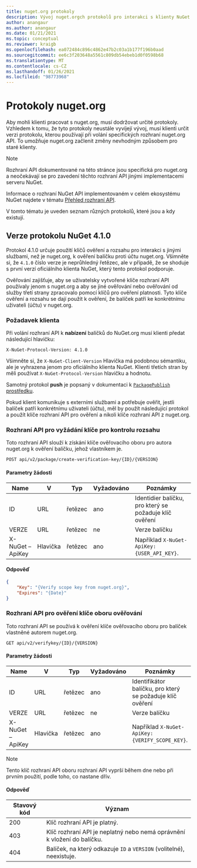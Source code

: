 ```yaml
---
title: nuget.org protokoly
description: Vývoj nuget.orgch protokolů pro interakci s klienty NuGet.
author: anangaur
ms.author: anangaur
ms.date: 01/21/2021
ms.topic: conceptual
ms.reviewer: kraigb
ms.openlocfilehash: ea072484c896c4862e47b2c03a1b177f196b0aad
ms.sourcegitcommit: ee6c3f203648a5561c809db54ebeb1d0f0598b68
ms.translationtype: MT
ms.contentlocale: cs-CZ
ms.lasthandoff: 01/26/2021
ms.locfileid: "98773968"
---
```

# <a name="nugetorg-protocols"></a>Protokoly nuget.org

Aby mohli klienti pracovat s nuget.org, musí dodržovat určité protokoly. Vzhledem k tomu, že tyto protokoly neustále vyvíjejí vývoj, musí klienti určit verzi protokolu, kterou používají při volání specifických rozhraní nuget.org API. To umožňuje nuget.org začlenit změny nevhodným způsobem pro staré klienty.

> [!Note]
> Rozhraní API dokumentované na této stránce jsou specifická pro nuget.org a neočekávají se pro zavedení těchto rozhraní API jinými implementacemi serveru NuGet. 

Informace o rozhraní NuGet API implementovaném v celém ekosystému NuGet najdete v tématu [Přehled rozhraní API](overview.md).

V tomto tématu je uveden seznam různých protokolů, které jsou a kdy existují.

## <a name="nuget-protocol-version-410"></a>Verze protokolu NuGet 4.1.0

Protokol 4.1.0 určuje použití klíčů ověření a rozsahu pro interakci s jinými službami, než je nuget.org, k ověření balíčku proti účtu nuget.org. Všimněte si, že `4.1.0` číslo verze je neprůhledný řetězec, ale v případě, že se shoduje s první verzí oficiálního klienta NuGet, který tento protokol podporuje.

Ověřování zajišťuje, aby se uživatelsky vytvořené klíče rozhraní API používaly jenom s nuget.org a aby se jiné ověřování nebo ověřování od služby třetí strany zpracovalo pomocí klíčů pro ověření platnosti. Tyto klíče ověření a rozsahu se dají použít k ověření, že balíček patří ke konkrétnímu uživateli (účtu) v nuget.org.

### <a name="client-requirement"></a>Požadavek klienta

Při volání rozhraní API k **nabízení** balíčků do NuGet.org musí klienti předat následující hlavičku:

```
X-NuGet-Protocol-Version: 4.1.0
```

Všimněte si, že `X-NuGet-Client-Version` Hlavička má podobnou sémantiku, ale je vyhrazena jenom pro oficiálního klienta NuGet. Klienti třetích stran by měli používat `X-NuGet-Protocol-Version` hlavičku a hodnotu.

Samotný protokol **push** je popsaný v dokumentaci k [ `PackagePublish` prostředku](package-publish-resource.md).

Pokud klient komunikuje s externími službami a potřebuje ověřit, jestli balíček patří konkrétnímu uživateli (účtu), měl by použít následující protokol a použít klíče rozhraní API pro ověření a nikoli klíče rozhraní API z nuget.org.

### <a name="api-to-request-a-verify-scope-key"></a>Rozhraní API pro vyžádání klíče pro kontrolu rozsahu

Toto rozhraní API slouží k získání klíče ověřovacího oboru pro autora nuget.org k ověření balíčku, jehož vlastníkem je.

```
POST api/v2/package/create-verification-key/{ID}/{VERSION}
```

#### <a name="request-parameters"></a>Parametry žádosti

Name           | V     | Typ   | Vyžadováno | Poznámky
-------------- | ------ | ------ | -------- | -----
ID             | URL    | řetězec | ano      | Identidier balíčku, pro který se požaduje klíč ověření
VERZE        | URL    | řetězec | ne       | Verze balíčku
X-NuGet – ApiKey | Hlavička | řetězec | ano      | Například `X-NuGet-ApiKey: {USER_API_KEY}`.

#### <a name="response"></a>Odpověď

```json
{
    "Key": "{Verify scope key from nuget.org}",
    "Expires": "{Date}"
}
```

### <a name="api-to-verify-the-verify-scope-key"></a>Rozhraní API pro ověření klíče oboru ověřování

Toto rozhraní API se používá k ověření klíče ověřovacího oboru pro balíček vlastněné autorem nuget.org.

```
GET api/v2/verifykey/{ID}/{VERSION}
```

#### <a name="request-parameters"></a>Parametry žádosti

Name           | V     | Typ   | Vyžadováno | Poznámky
-------------  | ------ | ------ | -------- | -----
ID             | URL    | řetězec | ano      | Identifikátor balíčku, pro který se požaduje klíč ověření
VERZE        | URL    | řetězec | ne       | Verze balíčku
X-NuGet – ApiKey | Hlavička | řetězec | ano      | Například `X-NuGet-ApiKey: {VERIFY_SCOPE_KEY}`.

> [!Note]
> Tento klíč rozhraní API oboru rozhraní API vyprší během dne nebo při prvním použití, podle toho, co nastane dřív.

#### <a name="response"></a>Odpověď

Stavový kód | Význam
----------- | -------
200         | Klíč rozhraní API je platný.
403         | Klíč rozhraní API je neplatný nebo nemá oprávnění k vložení do balíčku.
404         | Balíček, na který odkazuje `ID` a `VERSION` (volitelné), neexistuje.
